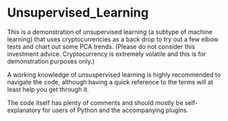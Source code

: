 # Unsupervised_Learning
This is a demonstration of unsupervised learning (a subtype of machine learning) that uses cryptocurrencies as a back drop to try out a few elbow tests and chart out some PCA trends. (Please do not consider this investment advice. Cryptocurrency is extremely volatile and this is for demonstration purposes only.)

A working knowledge of unsuspervised learning is highly recommended to navigate the code, although having a quick reference to the terms will at least help you get through it.

The code itself has plenty of comments and should mostly be self-explanatory for users of Python and the accompanying plugins. 
